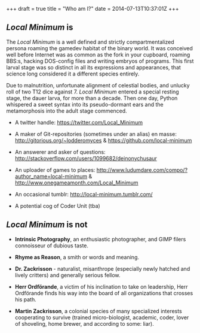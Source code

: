 +++
draft = true
title = "Who am I?"
date = 2014-07-13T10:37:01Z
+++

## *Local Minimum* is

The *Local Minimum* is a well defined and strictly compartmentalized persona
roaming the gamedev habitat of the binary world.
It was conceived well before Internet was as common as the fork in your
cupboard, roaming BBS:s, hacking DOS-config files and writing embryos of
programs.
This first larval stage was so distinct in all its expressions and appearances,
that science long considered it a different species entirely.

Due to malnutrition, unfortunate alignment of celestial bodies, and unlucky
roll of two T12 dice against 7.
*Local Minimum* entered a special resting stage, the dauer larva,
for more than a decade.
Then one day, Python whispered a sweet syntax into its pseudo-dormant ears and
the metamorphosis into the adult stage commenced.

*	A twitter handle: https://twitter.com/Local_Minimum

*	A maker of Git-repositories (sometimes under an alias) en masse:
	http://gitorious.org/~lodderomyces & 
	https://github.com/local-minimum

*	An answerer and asker of questions: http://stackoverflow.com/users/1099682/deinonychusaur

*	An uploader of games to places:
    http://www.ludumdare.com/compo/?author_name=local-minimum &
	http://www.onegameamonth.com/Local_Minimum

*	An occasional tumblr: http://local-minimum.tumblr.com/

*	A potential cog of Coder Unit (tba)

## *Local Minimum* is not

*	**Intrinsic Photography**, an enthusiastic photographer, and GIMP
	filers connoisseur of dubious taste.

*	**Rhyme as Reason**, a smith or words and meaning.

*	**Dr. Zackrisson** - naturalist, misanthrope (especially newly hatched
	and lively critters) and generally serious fellow.

*	**Herr Ordförande**, a victim of his inclination to take on leadership,
	Herr Ordförande finds his way into the board of all organizations that
	crosses his path.

*	**Martin Zackrisson**, a colonial species of many specialized interests
	cooperating to survive (trained micro-biologist, academic, coder, lover
	of shoveling, home brewer, and according to some: liar).
